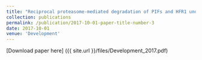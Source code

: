 ```yaml
---
title: "Reciprocal proteasome-mediated degradation of PIFs and HFR1 underlying photomorphogenic development in Arabidopsis"
collection: publications
permalink: /publication/2017-10-01-paper-title-number-3
date: 2017-10-01
venue: 'Development'
---
```


[Download paper here] ({{ site.url }}/files/Development_2017.pdf)


